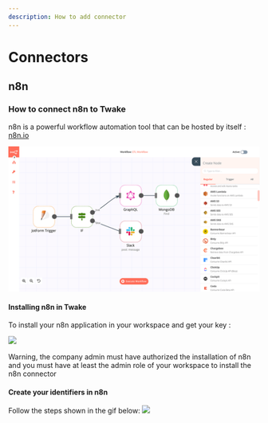 ```yaml
---
description: How to add connector
---
```


# Connectors


## n8n

### How to connect n8n to Twake

n8n is a powerful workflow automation tool that can be hosted by itself : [n8n.io](https://n8n.io)

![n8n interface](../../assets/image.png)

#### Installing n8n in Twake

To install your n8n application in your workspace and get your key : 

![](../../assets/how-to-install-n8n.gif)

Warning, the company admin must have authorized the installation of n8n and you must have at least the admin role of your workspace to install the n8n connector

#### Create your identifiers in n8n

Follow the steps shown in the gif below:
![](../../assets/n8n-implement.gif)
